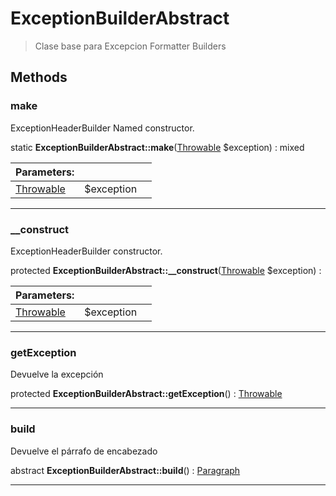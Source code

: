 
                                                                                                                                            
    
# ExceptionBuilderAbstract


> Clase base para Excepcion Formatter Builders
>
> 








## Methods

### make
ExceptionHeaderBuilder Named constructor.


static **ExceptionBuilderAbstract::make**([Throwable](../../../../../Throwable.md) $exception) : mixed


|Parameters: | | |
| --- | --- | --- |
|[Throwable](../../../../../Throwable.md) |$exception |  |

---


### __construct
ExceptionHeaderBuilder constructor.


protected **ExceptionBuilderAbstract::__construct**([Throwable](../../../../../Throwable.md) $exception) : 


|Parameters: | | |
| --- | --- | --- |
|[Throwable](../../../../../Throwable.md) |$exception |  |

---


### getException
Devuelve la excepción


protected **ExceptionBuilderAbstract::getException**() : [Throwable](../../../../../Throwable.md)



---


### build
Devuelve el párrafo de encabezado


abstract **ExceptionBuilderAbstract::build**() : [Paragraph](../../../../../Paragraph.md)



---


                                                                                                                                                                                                                                                                                                                                                                                                            
    
                                                                                                                                                                                                                                                                             
                
